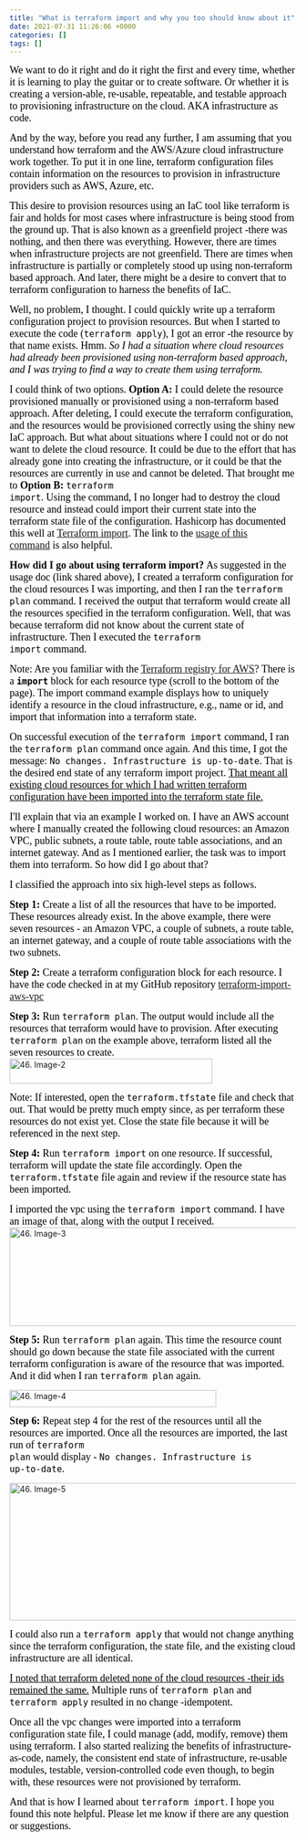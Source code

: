 ```yaml
---
title: "What is terraform import and why you too should know about it"
date: 2021-07-31 11:26:06 +0000
categories: []
tags: []
---
```


<span style="font-size: 18px"><span style="font-family: calibri"><span style="color: #000000">We want to do it right and do it right the first and every time, whether it is learning to play the guitar or to create software. Or whether it is creating a version-able, re-usable, repeatable, and testable approach to provisioning infrastructure on the cloud. AKA infrastructure as code.</span></span></span>
<!--more-->
<span style="font-size: 18px"><span style="font-family: calibri"><span style="color: #000000">And by the way, before you read any further, I am assuming that you understand how terraform and the AWS/Azure cloud infrastructure work together. To put it in one line, terraform configuration files contain information on the resources to provision in infrastructure providers such as AWS, Azure, etc.</span></span></span>

<span style="font-size: 18px"><span style="font-family: calibri"><span style="color: #000000">This desire to provision resources using an IaC tool like terraform is fair and holds for most cases where infrastructure is being stood from the ground up. That is also known as a greenfield project -there was nothing, and then there was everything. However, there are times when infrastructure projects are not greenfield. There are times when infrastructure is partially or completely stood up using non-terraform based approach. And later, there might be a desire to convert that to terraform configuration to harness the benefits of IaC.</span></span></span>

<span style="font-size: 18px"><span style="font-family: calibri"><span style="color: #000000">Well, no problem, I thought. I could quickly write up a terraform configuration project to provision resources. But when I started to execute the code (<code>terraform apply</code>), I got an error -the resource by that name exists. Hmm. <em>So I had a situation where cloud resources had already been provisioned using non-terraform based approach, and I was trying to find a way to create them using terraform.</em></span></span></span>

<span style="font-size: 18px"><span style="font-family: calibri"><span style="color: #000000">I could think of two options. <strong>Option A:</strong> I could delete the resource provisioned manually or provisioned using a non-terraform based approach. After deleting, I could execute the terraform configuration, and the resources would be provisioned correctly using the shiny new IaC approach. But what about situations where I could not or do not want to delete the cloud resource. It could be due to the effort that has already gone into creating the infrastructure, or it could be that the resources are currently in use and cannot be deleted. That brought me to <strong>Option B:</strong> <code>terraform import</code>. Using the command, I no longer had to destroy the cloud resource and instead could import their current state into the terraform state file of the configuration. Hashicorp has documented this well at <span style="text-decoration: underline"><a href="https://www.terraform.io/docs/cli/import/index.html" target="_blank" rel="noopener">Terraform import</a></span>. The link to the <span style="text-decoration: underline"><a href="https://www.terraform.io/docs/cli/import/usage.html" target="_blank" rel="noopener">usage of this command</a></span> is also helpful.</span></span></span>

<strong><span style="font-size: 18px"><span style="font-family: calibri"><span style="color: #000000">How did I go about using terraform import?</span></span></span></strong>
<span style="font-size: 18px"><span style="font-family: calibri"><span style="color: #000000">As suggested in the usage doc (link shared above), I created a terraform configuration for the cloud resources I was importing, and then I ran the <code>terraform plan</code> command. I received the output that terraform would create all the resources specified in the terraform configuration. Well, that was because terraform did not know about the current state of infrastructure. Then I executed the <code>terraform import</code> command.</span></span></span>

<span style="font-size: 18px"><span style="font-family: calibri"><span style="color: #000000">Note: Are you familiar with the <a href="https://registry.terraform.io/providers/hashicorp/aws/latest/docs" target="_blank" rel="noopener"><span style="text-decoration: underline">Terraform registry for AWS</span></a>? There is a <strong><code>import</code></strong> block for each resource type (scroll to the bottom of the page). The import command example displays how to uniquely identify a resource in the cloud infrastructure, e.g., name or id, and import that information into a terraform state.</span></span></span>

<span style="font-size: 18px"><span style="font-family: calibri"><span style="color: #000000">On successful execution of the <code>terraform import</code> command, I ran the <code>terraform plan</code> command once again. And this time, I got the message: <code>No changes. Infrastructure is up-to-date</code>. That is the desired end state of any terraform import project. <span style="text-decoration: underline">That meant all existing cloud resources for which I had written terraform configuration have been imported into the terraform state file.</span></span></span></span>

<span style="font-size: 18px"><span style="font-family: calibri"><span style="color: #000000">I'll explain that via an example I worked on. I have an AWS account where I manually created the following cloud resources: an Amazon VPC, public subnets, a route table, route table associations, and an internet gateway. And as I mentioned earlier, the task was to import them into terraform. So how did I go about that?</span></span></span>

<span style="font-size: 18px"><span style="font-family: calibri"><span style="color: #000000">I classified the approach into six high-level steps as follows.</span></span></span>

<span style="font-size: 18px"><span style="font-family: calibri"><span style="color: #000000"><strong>Step 1:</strong> Create a list of all the resources that have to be imported. These resources already exist.</span></span></span>
<span style="font-size: 18px"><span style="font-family: calibri"><span style="color: #000000">In the above example, there were seven resources - an Amazon VPC, a couple of subnets, a route table, an internet gateway, and a couple of route table associations with the two subnets.</span></span></span>

<span style="font-size: 18px"><span style="font-family: calibri"><span style="color: #000000"><strong>Step 2:</strong> Create a terraform configuration block for each resource.</span></span></span>
<span style="font-size: 18px"><span style="font-family: calibri"><span style="color: #000000">I have the code checked in at my GitHub repository <a href="https://github.com/kunduso/terraform-import-aws-vpc" target="_blank" rel="noopener">terraform-import-aws-vpc</a></span></span></span>

<span style="font-size: 18px"><span style="font-family: calibri"><span style="color: #000000"><strong>Step 3:</strong> Run <code>terraform plan</code>. The output would include all the resources that terraform would have to provision.</span></span></span>
<span style="font-size: 18px"><span style="font-family: calibri"><span style="color: #000000">After executing <code>terraform plan</code> on the example above, terraform listed all the seven resources to create.</span></span></span>
<img class="alignnone size-full wp-image-1381" src="https://skundunotes.com/wp-content/uploads/2021/07/46.-image-2.png" alt="46. Image-2" width="356" height="44" />

<span style="font-size: 18px"><span style="font-family: calibri"><span style="color: #000000">Note: If interested, open the <code>terraform.tfstate</code> file and check that out. That would be pretty much empty since, as per terraform these resources do not exist yet. Close the state file because it will be referenced in the next step.</span></span></span>

<span style="font-size: 18px"><span style="font-family: calibri"><span style="color: #000000"><strong>Step 4:</strong> Run <code>terraform import</code> on one resource.</span></span></span>
<span style="font-size: 18px"><span style="font-family: calibri"><span style="color: #000000">If successful, terraform will update the state file accordingly. Open the <code>terraform.tfstate</code> file again and review if the resource state has been imported.</span></span></span>

<span style="font-size: 18px"><span style="font-family: calibri"><span style="color: #000000">I imported the vpc using the <code>terraform import</code> command. I have an image of that, along with the output I received.</span></span></span>
<img class="alignnone size-full wp-image-1382" src="https://skundunotes.com/wp-content/uploads/2021/07/46.-image-3.png" alt="46. Image-3" width="710" height="173" />

<span style="font-size: 18px"><span style="font-family: calibri"><span style="color: #000000"><strong>Step 5:</strong> Run <code>terraform plan</code> again.</span></span></span>
<span style="font-size: 18px"><span style="font-family: calibri"><span style="color: #000000">This time the resource count should go down because the state file associated with the current terraform configuration is aware of the resource that was imported. And it did when I ran <code>terraform plan</code> again.</span></span></span>

<img class="alignnone size-full wp-image-1383" src="https://skundunotes.com/wp-content/uploads/2021/07/46.-image-4.png" alt="46. Image-4" width="363" height="30" />

<span style="font-size: 18px"><span style="font-family: calibri"><span style="color: #000000"><strong>Step 6:</strong> Repeat step 4 for the rest of the resources until all the resources are imported.</span></span></span>
<span style="font-size: 18px"><span style="font-family: calibri"><span style="color: #000000">Once all the resources are imported, the last run of <code>terraform plan</code> would display - <code>No changes. Infrastructure is up-to-date</code>. </span></span></span>

<img class="alignnone size-full wp-image-1384" src="https://skundunotes.com/wp-content/uploads/2021/07/46.-image-5.png" alt="46. Image-5" width="672" height="241" />

<span style="font-size: 18px"><span style="font-family: calibri"><span style="color: #000000">I could also run a <code>terraform apply</code> that would not change anything since the terraform configuration, the state file, and the existing cloud infrastructure are all identical.</span></span></span>

<span style="font-size: 18px"><span style="font-family: calibri"><span style="color: #000000"><span style="text-decoration: underline">I noted that terraform deleted none of the cloud resources -their ids remained the same.</span> Multiple runs of <code>terraform plan</code> and <code>terraform apply</code> resulted in no change -idempotent.</span></span></span>

<span style="font-size: 18px"><span style="font-family: calibri"><span style="color: #000000">Once all the vpc changes were imported into a terraform configuration state file, I could manage (add, modify, remove) them using terraform. I also started realizing the benefits of infrastructure-as-code, namely, the consistent end state of infrastructure, re-usable modules, testable, version-controlled code even though, to begin with, these resources were not provisioned by terraform.</span></span></span>

<span style="font-size: 18px"><span style="font-family: calibri"><span style="color: #000000">And that is how I learned about <code>terraform import</code>. I hope you found this note helpful. Please let me know if there are any question or suggestions.</span></span></span>
